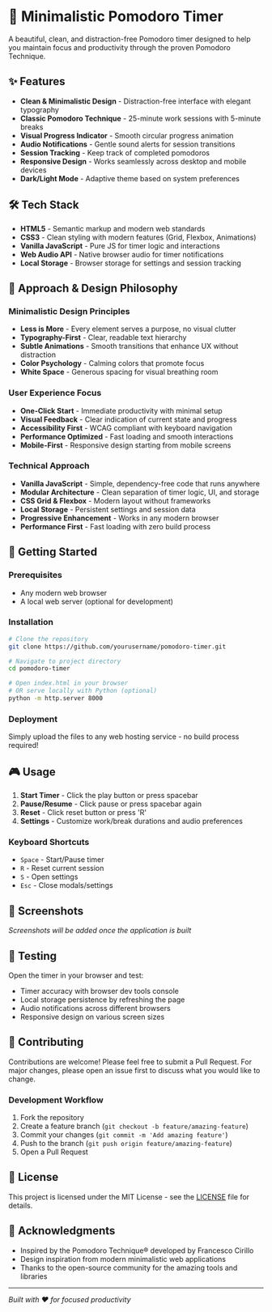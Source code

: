 # 🍅 Minimalistic Pomodoro Timer

A beautiful, clean, and distraction-free Pomodoro timer designed to help you maintain focus and productivity through the proven Pomodoro Technique.

## ✨ Features

- **Clean & Minimalistic Design** - Distraction-free interface with elegant typography
- **Classic Pomodoro Technique** - 25-minute work sessions with 5-minute breaks
- **Visual Progress Indicator** - Smooth circular progress animation
- **Audio Notifications** - Gentle sound alerts for session transitions
- **Session Tracking** - Keep track of completed pomodoros
- **Responsive Design** - Works seamlessly across desktop and mobile devices
- **Dark/Light Mode** - Adaptive theme based on system preferences

## 🛠️ Tech Stack

- **HTML5** - Semantic markup and modern web standards
- **CSS3** - Clean styling with modern features (Grid, Flexbox, Animations)
- **Vanilla JavaScript** - Pure JS for timer logic and interactions
- **Web Audio API** - Native browser audio for timer notifications
- **Local Storage** - Browser storage for settings and session tracking

## 🎯 Approach & Design Philosophy

### Minimalistic Design Principles
- **Less is More** - Every element serves a purpose, no visual clutter
- **Typography-First** - Clear, readable text hierarchy
- **Subtle Animations** - Smooth transitions that enhance UX without distraction
- **Color Psychology** - Calming colors that promote focus
- **White Space** - Generous spacing for visual breathing room

### User Experience Focus
- **One-Click Start** - Immediate productivity with minimal setup
- **Visual Feedback** - Clear indication of current state and progress
- **Accessibility First** - WCAG compliant with keyboard navigation
- **Performance Optimized** - Fast loading and smooth interactions
- **Mobile-First** - Responsive design starting from mobile screens

### Technical Approach
- **Vanilla JavaScript** - Simple, dependency-free code that runs anywhere
- **Modular Architecture** - Clean separation of timer logic, UI, and storage
- **CSS Grid & Flexbox** - Modern layout without frameworks
- **Local Storage** - Persistent settings and session data
- **Progressive Enhancement** - Works in any modern browser
- **Performance First** - Fast loading with zero build process

## 🚀 Getting Started

### Prerequisites
- Any modern web browser
- A local web server (optional for development)

### Installation

```bash
# Clone the repository
git clone https://github.com/yourusername/pomodoro-timer.git

# Navigate to project directory
cd pomodoro-timer

# Open index.html in your browser
# OR serve locally with Python (optional)
python -m http.server 8000
```

### Deployment
Simply upload the files to any web hosting service - no build process required!

## 🎮 Usage

1. **Start Timer** - Click the play button or press spacebar
2. **Pause/Resume** - Click pause or press spacebar again
3. **Reset** - Click reset button or press 'R'
4. **Settings** - Customize work/break durations and audio preferences

### Keyboard Shortcuts
- `Space` - Start/Pause timer
- `R` - Reset current session
- `S` - Open settings
- `Esc` - Close modals/settings

## 📱 Screenshots

*Screenshots will be added once the application is built*

## 🧪 Testing

Open the timer in your browser and test:
- Timer accuracy with browser dev tools console
- Local storage persistence by refreshing the page
- Audio notifications across different browsers
- Responsive design on various screen sizes

## 🤝 Contributing

Contributions are welcome! Please feel free to submit a Pull Request. For major changes, please open an issue first to discuss what you would like to change.

### Development Workflow
1. Fork the repository
2. Create a feature branch (`git checkout -b feature/amazing-feature`)
3. Commit your changes (`git commit -m 'Add amazing feature'`)
4. Push to the branch (`git push origin feature/amazing-feature`)
5. Open a Pull Request

## 📄 License

This project is licensed under the MIT License - see the [LICENSE](LICENSE) file for details.

## 🙏 Acknowledgments

- Inspired by the Pomodoro Technique® developed by Francesco Cirillo
- Design inspiration from modern minimalistic web applications
- Thanks to the open-source community for the amazing tools and libraries

---

*Built with ❤️ for focused productivity* 